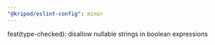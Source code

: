 ```yaml
---
"@kripod/eslint-config": minor
---
```


feat(type-checked): disallow nullable strings in boolean expressions
